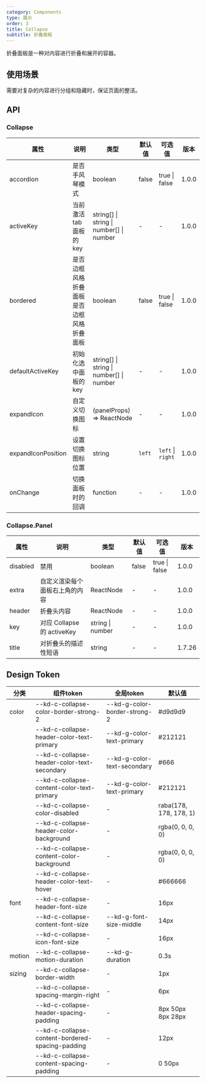 ```yaml
---
category: Components
type: 展示
order: 3
title: Collapse
subtitle: 折叠面板
---
```


折叠面板是一种对内容进行折叠和展开的容器。

## 使用场景

需要对复杂的内容进行分组和隐藏时，保证页面的整洁。

## API

### Collapse

| 属性 | 说明 | 类型 | 默认值 | 可选值 | 版本 |
| --- | --- | --- | --- | --- | --- |
| accordion | 是否手风琴模式 | boolean | false | true \| false | 1.0.0 |
| activeKey | 当前激活 tab 面板的 key | string[] \| string \| number[] \| number | - | - | 1.0.0 |
| bordered | 是否边框风格折叠面板是否边框风格折叠面板 | boolean | false | true \| false | 1.0.0 |
| defaultActiveKey | 初始化选中面板的 key | string[] \| string \| number[] \| number | - | - | 1.0.0 |
| expandIcon | 自定义切换图标 | (panelProps) => ReactNode | - | - | 1.0.0 |
| expandIconPosition | 设置切换图标位置 | string | `left` | `left` \| `right` | 1.0.0 |
| onChange           | 切换面板时的回调 | function | - | - | 1.0.0 |

### Collapse.Panel

| 属性     | 说明                           | 类型      | 默认值 | 可选值        | 版本   |
| -------- | ------------------------------ | --------- | ------ | ------------- | ------ |
| disabled | 禁用                           | boolean   | false  | true \| false | 1.0.0 |
| extra    | 自定义渲染每个面板右上角的内容     | ReactNode | -      | -             | 1.0.0 |
| header   | 折叠头内容                     | ReactNode | -      | -             | 1.0.0 |
| key      | 对应 Collapse 的 activeKey     | string \| number | -      | -             | 1.0.0 |
| title    | 对折叠头的描述性短语              | string           | -      | -             | 1.7.26 |

## Design Token

| 分类 | 组件token | 全局token | 默认值 |
| --- | --- | --- | --- |
| color | --kd-c-collapse-color-border-strong-2 | --kd-g-color-border-strong-2 | #d9d9d9 |
|  | --kd-c-collapse-header-color-text-primary | --kd-g-color-text-primary | #212121 |
|  | --kd-c-collapse-header-color-text-secondary | --kd-g-color-text-secondary | #666 |
|  | --kd-c-collapse-content-color-text-primary | --kd-g-color-text-primary | #212121 |
|  | --kd-c-collapse-color-disabled | - | raba(178, 178, 178, 1) |
|  | --kd-c-collapse-header-color-background | - | rgba(0, 0, 0, 0) |
|  | --kd-c-collapse-content-color-background | - | rgba(0, 0, 0, 0) |
|  | --kd-c-collapse-header-color-text-hover | - | #666666 |
| font | --kd-c-collapse-header-font-size | - | 16px |
|  | --kd-c-collapse-content-font-size | --kd-g-font-size-middle | 14px |
|  | --kd-c-collapse-icon-font-size | - | 16px |
| motion | --kd-c-collapse-motion-duration | --kd-g-duration | 0.3s |
| sizing | --kd-c-collapse-border-width | - | 1px |
|  | --kd-c-collapse-spacing-margin-right | - | 6px |
|  | --kd-c-collapse-header-spacing-padding | - | 8px 50px 8px 28px |
|  | --kd-c-collapse-content-bordered-spacing-padding | - | 12px |
|  | --kd-c-collapse-content-spacing-padding | - | 0 50px |
